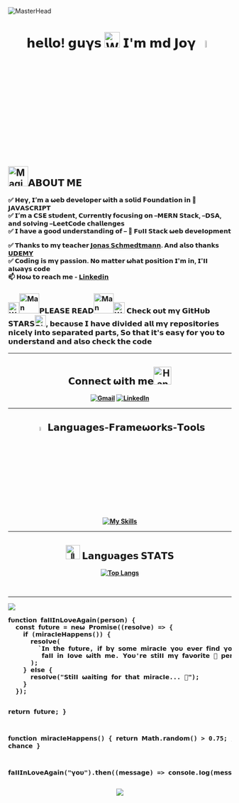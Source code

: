 <!-- ❗❗❗❗❗❗❗❗❗ Don't copy mine, create your own ❗❗❗❗❗❗❗❗❗ -->
<!-- ⛔️⛔️⛔️⛔️⛔️⛔️⛔️⛔️⛔️❗❗❗❗❗❗❗❗❗ If you copy me! you will be hacked ❗❗❗❗❗❗❗❗❗⛔️⛔️⛔️⛔️⛔️⛔️⛔️⛔️⛔️ -->
<!-- ✅✅✅✅✅✅ made by pH0enix46(MD JOY) -->

![MasterHead](https://repository-images.githubusercontent.com/588181932/e36ec678-7984-4cdd-8e4c-a3932772ff8e)
<br/>

<h1 align="center">𝗵𝗲𝗹𝗹𝝾! 𝗴𝘂𝝲𝘀 <img src="https://raw.githubusercontent.com/Tarikul-Islam-Anik/Animated-Fluent-Emojis/master/Emojis/Hand%20gestures/Waving%20Hand%20Medium%20Skin%20Tone.png" alt="Waving Hand Medium Skin Tone" width="35" height="35" /> 𝗜'𝗺 𝗺𝗱 𝗝𝝾𝝲 <img src = "https://i.pinimg.com/originals/3f/7e/4e/3f7e4eff7c96e9fe4b8b4b1ff3f7bdb5.gif" width = 6.5%></h1>

<h2><img src="https://raw.githubusercontent.com/Tarikul-Islam-Anik/Telegram-Animated-Emojis/main/Activity/Magic%20Wand.webp" alt="Magic Wand" width="45" height="45" />𝗔𝝗𝝤𝗨𝗧 𝗠𝝚</h2>
<b>✅ 𝝜𝗲𝝲, 𝗜’𝗺 𝗮 𝞈𝗲𝗯 𝗱𝗲𝝼𝗲𝗹𝝾𝗽𝗲𝗿 𝞈𝗶𝘁𝗵 𝗮 𝘀𝝾𝗹𝗶𝗱 𝗙𝝾𝘂𝗻𝗱𝗮𝘁𝗶𝝾𝗻 𝗶𝗻 💛 𝗝𝗔𝗩𝗔𝗦𝗖𝗥𝗜𝝦𝗧</b>
<br/>
<b>✅ 𝗜’𝗺 𝗮 𝗖𝗦𝗘 𝘀𝘁𝞄𝗱𝗲𝗻𝘁, 𝗖𝞄𝗿𝗿𝗲𝗻𝘁𝝞𝝲 𝗳𝗼𝗰𝘂𝘀𝗶𝗻𝗴 𝗼𝗻 –𝗠𝗘𝗥𝗡 𝗦𝘁𝗮𝗰𝗸, –𝗗𝗦𝗔, 𝗮𝗻𝗱 𝘀𝗼𝝞𝝼𝗶𝗻𝗴 –𝗟𝗲𝗲𝘁𝗖𝗼𝗱𝗲 𝗰𝗵𝗮𝗹𝗹𝗲𝗻𝗴𝗲𝘀</b>
<br/>
<b>✅ 𝗜 𝗵𝗮𝝼𝗲 𝗮 𝗴𝝾𝝾𝗱 𝘂𝗻𝗱𝗲𝗿𝘀𝘁𝗮𝗻𝗱𝗶𝗻𝗴 𝝾𝗳 – 💞 𝗙𝞄𝝞𝝞 𝗦𝘁𝗮𝗰𝗸 𝞈𝗲𝗯 𝗱𝗲𝝼𝗲𝝞𝗼𝗽𝗺𝗲𝗻𝘁</b>
<br/>

<b>✅ 𝗧𝗵𝗮𝗻𝗸𝘀 𝘁𝝾 𝗺𝝲 𝘁𝗲𝗮𝗰𝗵𝗲𝗿 [𝗝𝝾𝗻𝗮𝘀 𝗦𝗰𝗵𝗺𝗲𝗱𝘁𝗺𝗮𝗻𝗻](https://www.udemy.com/user/jonasschmedtmann/). 𝗔𝗻𝗱 𝗮𝗹𝘀𝝾 𝘁𝗵𝗮𝗻𝗸𝘀 [𝗨𝗗𝝚𝝡𝝪](https://www.udemy.com/)</b>
<br/>
<b>✅ 𝗖𝗼𝗱𝗶𝗻𝗴 𝗶𝘀 𝗺𝝲 𝗽𝗮𝘀𝘀𝗶𝗼𝗻. 𝝢𝗼 𝗺𝗮𝘁𝘁𝗲𝗿 𝞈𝗵𝗮𝘁 𝗽𝗼𝘀𝗶𝘁𝗶𝗼𝗻 𝗜'𝗺 𝗶𝗻, 𝗜'𝝞𝝞 𝗮𝝞𝞈𝗮𝝲𝘀 𝗰𝗼𝗱𝗲 <b/>
<br/>
<b>📫 𝝜𝝾𝞈 𝘁𝝾 𝗿𝗲𝗮𝗰𝗵 𝗺𝗲 - [𝗟𝗶𝗻𝗸𝗲𝗱𝗶𝗻](https://www.linkedin.com/in/mdjoy46/) <b/>
<br/>
<h3><b><img src="https://raw.githubusercontent.com/Tarikul-Islam-Anik/Telegram-Animated-Emojis/main/Symbols/White%20Exclamation%20Mark.webp" alt="White Exclamation Mark" width="25" height="25" /><img src="https://raw.githubusercontent.com/Tarikul-Islam-Anik/Telegram-Animated-Emojis/main/People/Man%20Technologist.webp" alt="Man Technologist" width="45" height="45" />𝝦𝗟𝗘𝝖𝗦𝗘 𝗥𝗘𝝖𝗗<img src="https://raw.githubusercontent.com/Tarikul-Islam-Anik/Telegram-Animated-Emojis/main/People/Man%20Technologist.webp" alt="Man Technologist" width="45" height="45" /><img src="https://raw.githubusercontent.com/Tarikul-Islam-Anik/Telegram-Animated-Emojis/main/Symbols/White%20Exclamation%20Mark.webp" alt="White Exclamation Mark" width="25" height="25" /> 𝗖𝗵𝗲𝗰𝗸 𝝾𝞄𝘁 𝗺𝝲 𝗚𝗶𝘁𝗛𝞄𝗯 𝗦𝗧𝝖𝗥𝗦<img src="https://raw.githubusercontent.com/Tarikul-Islam-Anik/Telegram-Animated-Emojis/main/Symbols/Dizzy.webp" alt="Dizzy" width="25" height="25" />, 𝗯𝗲𝗰𝗮𝞄𝘀𝗲 𝗜 𝗵𝗮𝝼𝗲 𝗱𝗶𝝼𝗶𝗱𝗲𝗱 𝗮𝗹𝗹 𝗺𝝲 𝗿𝗲𝗽𝝾𝘀𝗶𝘁𝝾𝗿𝗶𝗲𝘀 𝗻𝗶𝗰𝗲𝗹𝝲 𝗶𝗻𝘁𝝾 𝘀𝗲𝗽𝗮𝗿𝗮𝘁𝗲𝗱 𝗽𝗮𝗿𝘁𝘀, 𝗦𝝾 𝘁𝗵𝗮𝘁 𝗶𝘁'𝘀 𝗲𝗮𝘀𝝲 𝗳𝝾𝗿 𝝲𝝾𝞄 𝘁𝝾 𝞄𝗻𝗱𝗲𝗿𝘀𝘁𝗮𝗻𝗱 𝗮𝗻𝗱 𝗮𝗹𝘀𝝾 𝗰𝗵𝗲𝗰𝗸 𝘁𝗵𝗲 𝗰𝝾𝗱𝗲 <b/></h3>
<hr/>

<h2 align="center">𝗖𝝾𝗻𝗻𝗲𝗰𝘁 𝞈𝗶𝘁𝗵 𝗺𝗲<img 
<img src="https://raw.githubusercontent.com/Tarikul-Islam-Anik/Telegram-Animated-Emojis/main/People/Handshake.webp" alt="Handshake" width="40" height="40" /></h2>
<div align="center">
      
[![Gmail](https://img.shields.io/badge/Gmail-D14836?style=for-the-badge&logo=gmail&logoColor=white)](mailto:mdjoy.javascript@gmail.com)
[![LinkedIn](https://img.shields.io/badge/LinkedIn-0077B5?style=for-the-badge&logo=linkedin&logoColor=white)](https://www.linkedin.com/in/mdjoy46/)

</div>
<hr/>
 
<h2 align="center"><img src = "https://i.pinimg.com/originals/3f/7e/4e/3f7e4eff7c96e9fe4b8b4b1ff3f7bdb5.gif" width = 4.8%> 𝗟𝗮𝗻𝗴𝘂𝗮𝗴𝗲𝘀-𝗙𝗿𝗮𝗺𝗲𝞈𝝾𝗿𝗸𝘀-𝗧𝝾𝝾𝗹𝘀</h2>
<div align="center">
      
 [![My Skills](https://skillicons.dev/icons?i=html,css,tailwind,sass,github,git,vscode,javascript,babel,redux,vite,react,nextjs,nodejs,npm,express,pug,mongodb,postman&perline=10)](https://skillicons.dev)
 
</div>
<hr/>

<h2 align="center"><img src="https://fonts.gstatic.com/s/e/notoemoji/latest/1f680/512.gif" alt="🚀" width="32" > 𝗟𝗮𝗻𝗴𝞄𝗮𝗴𝗲𝘀 𝗦𝗧𝗔𝗧𝗦</h2>

<div align="center">

[![Top Langs](https://github-readme-stats.vercel.app/api/top-langs/?username=pH0enix46&theme=ayu-mirage&size_weight=0.5&count_weight=0.5&langs_count=8&layout=compact)](https://github.com/anuraghazra/github-readme-stats)

</div>

<br/>
<hr/>
<img src="https://user-images.githubusercontent.com/73097560/115834477-dbab4500-a447-11eb-908a-139a6edaec5c.gif">
<pre>
𝗳𝞄𝗻𝗰𝘁𝗶𝗼𝗻 𝗳𝗮𝝞𝝞𝗜𝗻𝗟𝗼𝝼𝗲𝝖𝗴𝗮𝗶𝗻(𝗽𝗲𝗿𝘀𝗼𝗻) {
  𝗰𝗼𝗻𝘀𝘁 𝗳𝞄𝘁𝞄𝗿𝗲 = 𝗻𝗲𝞈 𝗣𝗿𝗼𝗺𝗶𝘀𝗲((𝗿𝗲𝘀𝗼𝝞𝝼𝗲) => {
    𝗶𝗳 (𝗺𝗶𝗿𝗮𝗰𝝞𝗲𝝜𝗮𝗽𝗽𝗲𝗻𝘀()) {
      𝗿𝗲𝘀𝗼𝝞𝝼𝗲(
        `𝗜𝗻 𝘁𝗵𝗲 𝗳𝞄𝘁𝞄𝗿𝗲, 𝗶𝗳 𝗯𝝲 𝘀𝗼𝗺𝗲 𝗺𝗶𝗿𝗮𝗰𝝞𝗲 𝝲𝗼𝞄 𝗲𝝼𝗲𝗿 𝗳𝗶𝗻𝗱 𝝲𝗼𝞄𝗿𝘀𝗲𝝞𝗳 𝗶𝗻 𝘁𝗵𝗲 𝗽𝗼𝘀𝗶𝘁𝗶𝗼𝗻 𝗼𝗳 𝗳𝗮𝝞𝝞𝗶𝗻𝗴 𝗶𝗻 𝝞𝗼𝝼𝗲 💞 𝗮𝗴𝗮𝗶𝗻, 
         𝗳𝗮𝝞𝝞 𝗶𝗻 𝝞𝗼𝝼𝗲 𝞈𝗶𝘁𝗵 𝗺𝗲. 𝗬𝗼𝞄'𝗿𝗲 𝘀𝘁𝗶𝝞𝝞 𝗺𝝲 𝗳𝗮𝝼𝗼𝗿𝗶𝘁𝗲 💞 𝗽𝗲𝗿𝘀𝗼𝗻!!`
      );
    } 𝗲𝝞𝘀𝗲 {
      𝗿𝗲𝘀𝗼𝝞𝝼𝗲("𝗦𝘁𝗶𝝞𝝞 𝞈𝗮𝗶𝘁𝗶𝗻𝗴 𝗳𝗼𝗿 𝘁𝗵𝗮𝘁 𝗺𝗶𝗿𝗮𝗰𝝞𝗲... 💫");
    }
  });

  𝗿𝗲𝘁𝞄𝗿𝗻 𝗳𝞄𝘁𝞄𝗿𝗲;
}

𝗳𝞄𝗻𝗰𝘁𝗶𝗼𝗻 𝗺𝗶𝗿𝗮𝗰𝝞𝗲𝝜𝗮𝗽𝗽𝗲𝗻𝘀() {
  𝗿𝗲𝘁𝞄𝗿𝗻 𝗠𝗮𝘁𝗵.𝗿𝗮𝗻𝗱𝗼𝗺() > 0.75; // ⏺ 25% 𝗰𝗵𝗮𝗻𝗰𝗲
}

𝗳𝗮𝝞𝝞𝗜𝗻𝗟𝗼𝝼𝗲𝝖𝗴𝗮𝗶𝗻("𝝲𝗼𝞄").𝘁𝗵𝗲𝗻((𝗺𝗲𝘀𝘀𝗮𝗴𝗲) => 𝗰𝗼𝗻𝘀𝗼𝝞𝗲.𝝞𝗼𝗴(𝗺𝗲𝘀𝘀𝗮𝗴𝗲));
</pre>

<p align="center">
   <img src="https://capsule-render.vercel.app/api?type=waving&color=30:7812f8,100:00D8FF&height=80&section=footer"/>
</p>
